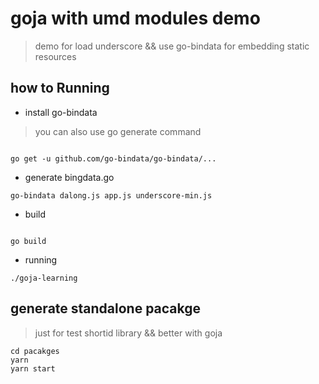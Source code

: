 # goja with umd modules demo

> demo for load underscore && use go-bindata  for embedding static resources

## how to Running

* install go-bindata

> you can also use go generate command

```code

go get -u github.com/go-bindata/go-bindata/...
```

* generate bingdata.go

```code
go-bindata dalong.js app.js underscore-min.js
```

* build

```code

go build
```

* running

```code
./goja-learning
```

## generate standalone pacakge

> just for test shortid library && better with goja

```code
cd pacakges
yarn 
yarn start
```
